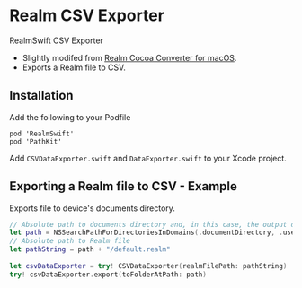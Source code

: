 # Realm CSV Exporter
RealmSwift CSV Exporter
- Slightly modifed from [Realm Cocoa Converter for macOS](https://github.com/realm/realm-cocoa-converter).
- Exports a Realm file to CSV.

## Installation
Add the following to your Podfile
```
pod 'RealmSwift'
pod 'PathKit'
```
Add `CSVDataExporter.swift` and `DataExporter.swift` to your Xcode project.

## Exporting a Realm file to CSV - Example
Exports file to device's documents directory.
```swift
// Absolute path to documents directory and, in this case, the output directory
let path = NSSearchPathForDirectoriesInDomains(.documentDirectory, .userDomainMask, true).first!
// Absolute path to Realm file
let pathString = path + "/default.realm"
            
let csvDataExporter = try! CSVDataExporter(realmFilePath: pathString)
try! csvDataExporter.export(toFolderAtPath: path)
```
